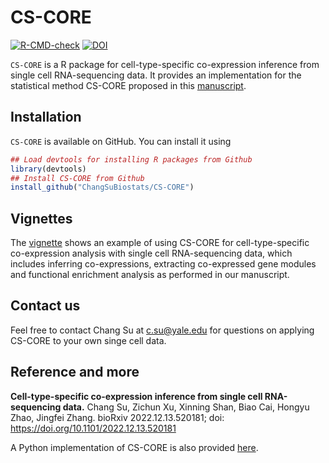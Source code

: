 # CS-CORE
[![R-CMD-check](https://github.com/ChangSuBiostats/CS-CORE/actions/workflows/R-CMD-check.yaml/badge.svg)](https://github.com/ChangSuBiostats/CS-CORE/actions/workflows/R-CMD-check.yaml)
[![DOI](https://zenodo.org/badge/576326164.svg)](https://zenodo.org/badge/latestdoi/576326164)

`CS-CORE` is a R package for cell-type-specific co-expression inference from single cell RNA-sequencing data. It provides an implementation for the statistical method CS-CORE proposed in this [manuscript](https://doi.org/10.1101/2022.12.13.520181).

## Installation

`CS-CORE` is available on GitHub. You can install it using

``` r
## Load devtools for installing R packages from Github
library(devtools)
## Install CS-CORE from Github
install_github("ChangSuBiostats/CS-CORE")
```

## Vignettes

The [vignette](https://changsubiostats.github.io/CS-CORE/articles/CSCORE.html) shows an example of using CS-CORE for cell-type-specific co-expression analysis with single cell RNA-sequencing data, which includes inferring co-expressions, extracting co-expressed gene modules and functional enrichment analysis as performed in our manuscript.

## Contact us 

Feel free to contact Chang Su at <c.su@yale.edu> for questions on applying CS-CORE to your own singe cell data. 

## Reference and more

**Cell-type-specific co-expression inference from single cell RNA-sequencing data.**
Chang Su, Zichun Xu, Xinning Shan, Biao Cai, Hongyu Zhao, Jingfei Zhang.
bioRxiv 2022.12.13.520181; doi: https://doi.org/10.1101/2022.12.13.520181

A Python implementation of CS-CORE is also provided [here](https://github.com/ChangSuBiostats/CS-CORE_python).
